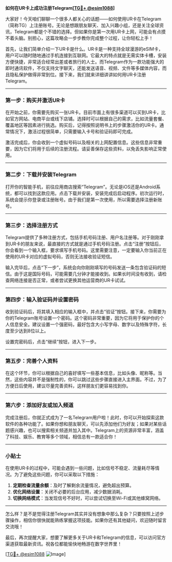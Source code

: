 **如何在UR卡上成功注册Telegram[[TG💪+ @esim1088](https://t.me/s/esim1088)]**

大家好！今天咱们聊聊一个很多人都关心的话题——如何使用UR卡在Telegram（简称TG）上注册账号。无论是想跟朋友聊天、加入兴趣小组，还是关注全球资讯，Telegram都是个不错的选择。但如果你是第一次用UR卡上网，可能会有点摸不着头脑。别担心，这篇攻略会一步步教你完成整个过程，让你轻松上手！

首先，让我们简单介绍一下UR卡是什么。UR卡是一种支持全球漫游的eSIM卡，用户可以随时随地通过手机连接到互联网。它最大的特点就是无需实体卡槽，安装方便快捷，非常适合经常出差或者旅行的人士。而Telegram作为一款功能强大的即时通讯软件，不仅支持文字聊天，还能发送语音、视频、文件等多媒体内容，而且隐私保护做得非常到位。接下来，我们就来详细讲讲如何用UR卡注册Telegram。

---

### 第一步：购买并激活UR卡

在开始之前，你需要先购买一张UR卡。目前市面上有很多渠道可以买到UR卡，比如官方网站、电商平台或线下店铺。选择时可以根据自己的需求，比如流量套餐、覆盖地区等因素进行挑选。购买后，记得按照说明书上的步骤激活你的UR卡。通常情况下，激活过程很简单，只需要输入卡号和验证码即可完成。

激活完成后，你会收到一个虚拟号码以及相关的上网配置信息。这些信息非常重要，因为它们将用于后续的注册流程。请妥善保存这些资料，以免丢失影响正常使用。

---

### 第二步：下载并安装Telegram

打开你的智能手机，前往应用商店搜索“Telegram”。无论是iOS还是Android系统，都可以找到这款应用。点击下载并安装，安装完成后启动程序。初次运行时，系统会提示你登录或注册账号。由于我们是第一次使用，所以需要选择注册新账号。

---

### 第三步：选择注册方式

Telegram提供了多种注册方式，包括手机号码注册、用户名注册等。对于刚刚拿到UR卡的朋友来说，最直接的方式就是通过手机号码注册。点击“注册”按钮后，你会看到一个输入框，要求填写手机号码。这里需要注意，一定要输入你当前正在使用的UR卡对应的虚拟号码，否则无法接收验证短信。

输入完毕后，点击“下一步”，系统会向你刚刚填写的号码发送一条包含验证码的短信。由于这是国际号码，可能需要几分钟才能接收到。如果长时间没有收到，请检查网络连接是否正常，或者尝试更换其他运营商的UR卡试试。

---

### 第四步：输入验证码并设置密码

收到验证码后，将其填入相应的输入框中，并点击“验证”按钮。接下来，你需要为你的Telegram账号设置一个密码。这个密码非常重要，因为它将用于保护你的个人信息安全。建议设置一个强密码，最好包含大小写字母、数字以及特殊字符，长度至少达到8位以上。

设置完密码后，点击“继续”按钮，进入下一步。

---

### 第五步：完善个人资料

在这个环节，你可以根据自己的喜好填写一些基本信息，比如头像、昵称等。当然，这些内容并不是强制性的，你可以跳过这些步骤直接进入主界面。不过，为了方便日后使用，建议尽量完善资料，这样朋友们更容易找到你。

---

### 第六步：添加好友或加入频道

完成注册后，你就正式成为了一名Telegram用户啦！此时，你可以开始探索这款软件的各种功能了。如果你想和朋友聊天，可以先添加他们为好友；如果对某些话题感兴趣，也可以搜索相关频道并加入其中。Telegram上的资源非常丰富，涵盖了科技、娱乐、教育等多个领域，相信总有一款适合你！

---

### 小贴士

在使用UR卡的过程中，可能会遇到一些问题，比如信号不稳定、流量耗尽等情况。为了避免这些问题，你可以采取以下措施：

1. **定期检查流量余额**：及时了解剩余流量情况，避免超出预算。
2. **优化网络设置**：关闭不必要的后台应用，减少数据消耗。
3. **切换网络模式**：当发现信号不好时，可以尝试切换至Wi-Fi或其他蜂窝网络。

---

怎么样？是不是觉得注册Telegram其实并没有想象中那么复杂？只要按照上述步骤操作，相信你很快就能熟练掌握这项技能。如果你还有其他疑问，欢迎随时留言交流哦！

最后，再次提醒大家，想要了解更多关于UR卡和Telegram的信息，可以访问官方渠道获取最新资讯。祝各位都能愉快地畅游在数字世界里！

[[TG💪+ @esim1088](https://t.me/s/esim1088) ![Image](https://i.postimg.cc/4NQfJmqS/Snipaste-2025-05-13-00-14-12.png)]
